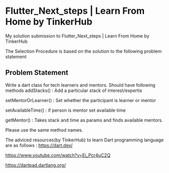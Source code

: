 # Flutter_Next_steps | Learn From Home by TinkerHub
My solution submission to Flutter_Next_steps | Learn From Home by TinkerHub

The Selection Procedure is based on the solution to the following problem statement
## Problem Statement

Write a dart class for tech learners and mentors. Should have following methods
addStacks() : Add a particular stack of interest/expertis

setMentorOrLearner() : Set whether the participant is learner or mentor

setAvailableTime() : if person is mentor set available time

getMentor() : Takes stack and time as params and finds available mentors. 

Please use the same method names.

The adviced resources(by TinkerHub) to learn Dart programming language are as follows :
https://dart.dev/

https://www.youtube.com/watch?v=Ej_Pcr4uC2Q

https://dartpad.dartlang.org/
